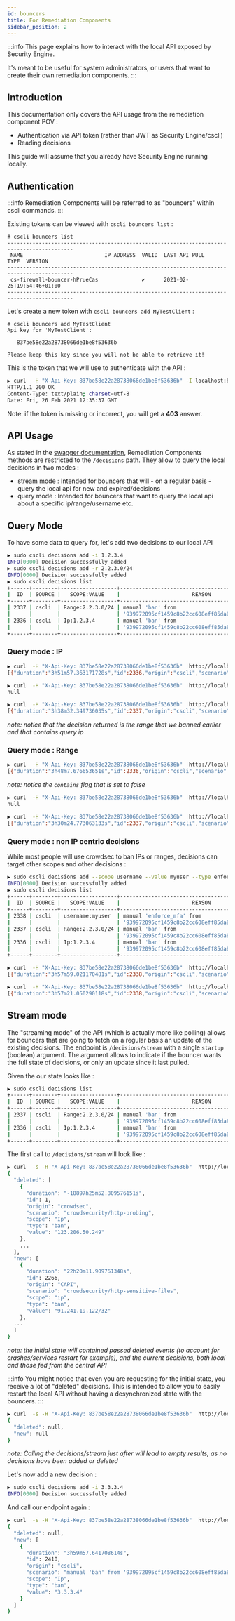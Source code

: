```yaml
---
id: bouncers
title: For Remediation Components
sidebar_position: 2
---
```


:::info
This page explains how to interact with the local API exposed by Security Engine.

It's meant to be useful for system administrators, or users that want to create their own remediation components.
:::

## Introduction

This documentation only covers the API usage from the remediation component POV :

 - Authentication via API token (rather than JWT as Security Engine/cscli)
 - Reading decisions

This guide will assume that you already have Security Engine running locally.

## Authentication

:::info
Remediation Components will be referred to as "bouncers" within cscli commands.
:::

Existing tokens can be viewed with `cscli bouncers list` :

```
# cscli bouncers list
-------------------------------------------------------------------------------------------
 NAME                          IP ADDRESS  VALID  LAST API PULL              TYPE  VERSION 
-------------------------------------------------------------------------------------------
 cs-firewall-bouncer-hPrueCas              ✔️      2021-02-25T19:54:46+01:00                
-------------------------------------------------------------------------------------------
```

Let's create a new token with `cscli bouncers add MyTestClient` :

```
# cscli bouncers add MyTestClient
Api key for 'MyTestClient':

   837be58e22a28738066de1be8f53636b

Please keep this key since you will not be able to retrieve it!

```

This is the token that we will use to authenticate with the API :

```bash
▶ curl  -H "X-Api-Key: 837be58e22a28738066de1be8f53636b" -I localhost:8080/v1/decisions  
HTTP/1.1 200 OK
Content-Type: text/plain; charset=utf-8
Date: Fri, 26 Feb 2021 12:35:37 GMT
```

Note: if the token is missing or incorrect, you will get a **403** answer.

## API Usage

As stated in the [swagger documentation](https://crowdsecurity.github.io/api_doc/lapi/), Remediation Components methods are restricted to the `/decisions` path. They allow to query the local decisions in two modes :

 - stream mode : Intended for bouncers that will - on a regular basis - query the local api for new and expired/decisions
 - query mode : Intended for bouncers that want to query the local api about a specific ip/range/username etc.


## Query Mode

To have some data to query for, let's add two decisions to our local API

```bash
▶ sudo cscli decisions add -i 1.2.3.4
INFO[0000] Decision successfully added      
▶ sudo cscli decisions add -r 2.2.3.0/24
INFO[0000] Decision successfully added                  
▶ sudo cscli decisions list
+------+--------+------------------+----------------------------------------------------+--------+---------+----+--------+--------------------+----------+
|  ID  | SOURCE |   SCOPE:VALUE    |                       REASON                       | ACTION | COUNTRY | AS | EVENTS |     EXPIRATION     | ALERT ID |
+------+--------+------------------+----------------------------------------------------+--------+---------+----+--------+--------------------+----------+
| 2337 | cscli  | Range:2.2.3.0/24 | manual 'ban' from                                  | ban    |         |    |      1 | 3h59m18.079301785s |     1164 |
|      |        |                  | '939972095cf1459c8b22cc608eff85daEb4yoi2wiTD7Y3fA' |        |         |    |        |                    |          |
| 2336 | cscli  | Ip:1.2.3.4       | manual 'ban' from                                  | ban    |         |    |      1 | 3h59m11.079297437s |     1163 |
|      |        |                  | '939972095cf1459c8b22cc608eff85daEb4yoi2wiTD7Y3fA' |        |         |    |        |                    |          |
+------+--------+------------------+----------------------------------------------------+--------+---------+----+--------+--------------------+----------+

```

### Query mode : IP


```bash title="Query a single banned IP"
▶ curl  -H "X-Api-Key: 837be58e22a28738066de1be8f53636b"  http://localhost:8080/v1/decisions\?ip=1.2.3.4
[{"duration":"3h51m57.363171728s","id":2336,"origin":"cscli","scenario":"manual 'ban' from '939972095cf1459c8b22cc608eff85daEb4yoi2wiTD7Y3fA'","scope":"Ip","type":"ban","value":"1.2.3.4"}]
```

```bash title="Query a single IP"
▶ curl  -H "X-Api-Key: 837be58e22a28738066de1be8f53636b"  http://localhost:8080/v1/decisions\?ip=1.2.3.5
null
```

```bash title="Query an IP contained in an existing ban"
▶ curl  -H "X-Api-Key: 837be58e22a28738066de1be8f53636b"  http://localhost:8080/v1/decisions\?ip\=2.2.3.42                    
[{"duration":"3h38m32.349736035s","id":2337,"origin":"cscli","scenario":"manual 'ban' from '939972095cf1459c8b22cc608eff85daEb4yoi2wiTD7Y3fA'","scope":"Range","type":"ban","value":"2.2.3.0/24"}]
```
_note: notice that the decision returned is the range that we banned earlier and that contains query ip_

### Query mode : Range


```bash title="Query a range in which one of the ban is contained"
▶ curl  -H "X-Api-Key: 837be58e22a28738066de1be8f53636b"  http://localhost:8080/v1/decisions\?range=1.2.3.0/24\&contains\=false
[{"duration":"3h48m7.676653651s","id":2336,"origin":"cscli","scenario":"manual 'ban' from '939972095cf1459c8b22cc608eff85daEb4yoi2wiTD7Y3fA'","scope":"Ip","type":"ban","value":"1.2.3.4"}]
```
_note: notice the `contains` flag that is set to false_

```bash
▶ curl  -H "X-Api-Key: 837be58e22a28738066de1be8f53636b"  http://localhost:8080/v1/decisions\?range=1.2.3.0/24\&contains\=true
null
```

```bash title="Query a range which is contained by an existing ban"
▶ curl  -H "X-Api-Key: 837be58e22a28738066de1be8f53636b"  http://localhost:8080/v1/decisions\?range\=2.2.3.1/25
[{"duration":"3h30m24.773063133s","id":2337,"origin":"cscli","scenario":"manual 'ban' from '939972095cf1459c8b22cc608eff85daEb4yoi2wiTD7Y3fA'","scope":"Range","type":"ban","value":"2.2.3.0/24"}]
```

### Query mode : non IP centric decisions

While most people will use crowdsec to ban IPs or ranges, decisions can target other scopes and other decisions :

```bash
▶ sudo cscli decisions add --scope username --value myuser --type enforce_mfa
INFO[0000] Decision successfully added                  
▶ sudo cscli decisions list                                                  
+------+--------+------------------+----------------------------------------------------+-------------+---------+----+--------+--------------------+----------+
|  ID  | SOURCE |   SCOPE:VALUE    |                       REASON                       |   ACTION    | COUNTRY | AS | EVENTS |     EXPIRATION     | ALERT ID |
+------+--------+------------------+----------------------------------------------------+-------------+---------+----+--------+--------------------+----------+
| 2338 | cscli  | username:myuser  | manual 'enforce_mfa' from                          | enforce_mfa |         |    |      1 | 3h59m55.384975175s |     1165 |
|      |        |                  | '939972095cf1459c8b22cc608eff85daEb4yoi2wiTD7Y3fA' |             |         |    |        |                    |          |
| 2337 | cscli  | Range:2.2.3.0/24 | manual 'ban' from                                  | ban         |         |    |      1 | 3h27m1.384972861s  |     1164 |
|      |        |                  | '939972095cf1459c8b22cc608eff85daEb4yoi2wiTD7Y3fA' |             |         |    |        |                    |          |
| 2336 | cscli  | Ip:1.2.3.4       | manual 'ban' from                                  | ban         |         |    |      1 | 3h26m54.384971268s |     1163 |
|      |        |                  | '939972095cf1459c8b22cc608eff85daEb4yoi2wiTD7Y3fA' |             |         |    |        |                    |          |
+------+--------+------------------+----------------------------------------------------+-------------+---------+----+--------+--------------------+----------+
```



```bash title="Query a decision on a given user"
▶ curl  -H "X-Api-Key: 837be58e22a28738066de1be8f53636b"  http://localhost:8080/v1/decisions\?scope\=username\&value\=myuser
[{"duration":"3h57m59.021170481s","id":2338,"origin":"cscli","scenario":"manual 'enforce_mfa' from '939972095cf1459c8b22cc608eff85daEb4yoi2wiTD7Y3fA'","scope":"username","type":"enforce_mfa","value":"myuser"}]
```


```bash title="Query all decisions of a given type"
▶ curl  -H "X-Api-Key: 837be58e22a28738066de1be8f53636b"  http://localhost:8080/v1/decisions\?type\=enforce_mfa                                
[{"duration":"3h57m21.050290118s","id":2338,"origin":"cscli","scenario":"manual 'enforce_mfa' from '939972095cf1459c8b22cc608eff85daEb4yoi2wiTD7Y3fA'","scope":"username","type":"enforce_mfa","value":"myuser"}]

```

## Stream mode

The "streaming mode" of the API (which is actually more like polling) allows for bouncers that are going to fetch on a regular basis an update of the existing decisions. The endpoint is `/decisions/stream` with a single `startup` (boolean) argument. The argument allows to indicate if the bouncer wants the full state of decisions, or only an update since it last pulled.


Given the our state looks like :

```bash
▶ sudo cscli decisions list                                  
+------+--------+------------------+----------------------------------------------------+--------+---------+----+--------+--------------------+----------+
|  ID  | SOURCE |   SCOPE:VALUE    |                       REASON                       | ACTION | COUNTRY | AS | EVENTS |     EXPIRATION     | ALERT ID |
+------+--------+------------------+----------------------------------------------------+--------+---------+----+--------+--------------------+----------+
| 2337 | cscli  | Range:2.2.3.0/24 | manual 'ban' from                                  | ban    |         |    |      1 | 2h55m26.05271136s  |     1164 |
|      |        |                  | '939972095cf1459c8b22cc608eff85daEb4yoi2wiTD7Y3fA' |        |         |    |        |                    |          |
| 2336 | cscli  | Ip:1.2.3.4       | manual 'ban' from                                  | ban    |         |    |      1 | 2h55m19.052706441s |     1163 |
|      |        |                  | '939972095cf1459c8b22cc608eff85daEb4yoi2wiTD7Y3fA' |        |         |    |        |                    |          |
+------+--------+------------------+----------------------------------------------------+--------+---------+----+--------+--------------------+----------+

```

The first call to `/decisions/stream` will look like :

```bash
▶ curl  -s -H "X-Api-Key: 837be58e22a28738066de1be8f53636b"  http://localhost:8080/v1/decisions/stream\?startup\=true | jq .            
{
  "deleted": [
    {
      "duration": "-18897h25m52.809576151s",
      "id": 1,
      "origin": "crowdsec",
      "scenario": "crowdsecurity/http-probing",
      "scope": "Ip",
      "type": "ban",
      "value": "123.206.50.249"
    },
    ...
  ],
  "new": [
    {
      "duration": "22h20m11.909761348s",
      "id": 2266,
      "origin": "CAPI",
      "scenario": "crowdsecurity/http-sensitive-files",
      "scope": "ip",
      "type": "ban",
      "value": "91.241.19.122/32"
    },
  ...
  ]
}
```
_note: the initial state will contained passed deleted events (to account for crashes/services restart for example), and the current decisions, both local and those fed from the central API_


:::info
You might notice that even you are requesting for the initial state, you receive a lot of "deleted" decisions. 
This is intended to allow you to easily restart the local API without having a desynchronized state with the bouncers.
:::


```bash
▶ curl  -s -H "X-Api-Key: 837be58e22a28738066de1be8f53636b"  http://localhost:8080/v1/decisions/stream\?startup\=false | jq .       
{
  "deleted": null,
  "new": null
}
```
_note: Calling the decisions/stream just after will lead to empty results, as no decisions have been added or deleted_



Let's now add a new decision :

```bash
▶ sudo cscli decisions add -i 3.3.3.4                                                   
INFO[0000] Decision successfully added
```

And call our endpoint again :

```bash
▶ curl  -s -H "X-Api-Key: 837be58e22a28738066de1be8f53636b"  http://localhost:8080/v1/decisions/stream\?startup\=false | jq .
{
  "deleted": null,
  "new": [
    {
      "duration": "3h59m57.641708614s",
      "id": 2410,
      "origin": "cscli",
      "scenario": "manual 'ban' from '939972095cf1459c8b22cc608eff85daEb4yoi2wiTD7Y3fA'",
      "scope": "Ip",
      "type": "ban",
      "value": "3.3.3.4"
    }
  ]
}
```


